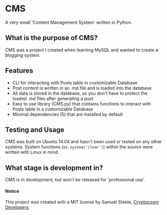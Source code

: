# CMS
A very small 'Content Management System' written in Python.

## What is the purpose of CMS?
CMS was a project I created when learning MySQL and wanted to create a _blogging_ system.

## Features
* CLI for interacting with Posts table in customizable Database
* Post content is written in an .md file and is loaded into the database
* All data is stored in the database, so you don't have to protect the loaded .md files after generating a post
* Easy to use library (CMS.py) that contains functions to interact with Posts table in a customizable Database
* Minimal dependencies (5) that are installed by default

## Testing and Usage
CMS was built on Ubuntu 14.04 and hasn't been used or tested on any other systems. System functions (`os.system('clear')`) within the source were written with Linux in mind.

## What stage is development in?
CMS is in development, but won't be released for 'professional use'.

#### Notice
This project was created with a MIT license by Samuel Steele, [Cryptocosm Developers](http:///www.cryptocosm.x10.bz).
